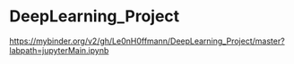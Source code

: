 # DeepLearning_Project
https://mybinder.org/v2/gh/Le0nH0ffmann/DeepLearning_Project/master?labpath=jupyterMain.ipynb
